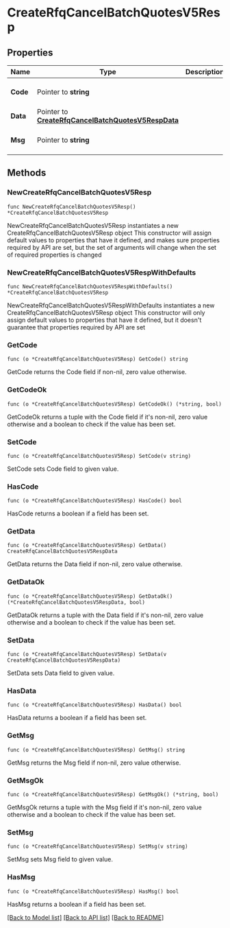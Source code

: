 # CreateRfqCancelBatchQuotesV5Resp

## Properties

Name | Type | Description | Notes
------------ | ------------- | ------------- | -------------
**Code** | Pointer to **string** |  | [optional] [default to ""]
**Data** | Pointer to [**CreateRfqCancelBatchQuotesV5RespData**](CreateRfqCancelBatchQuotesV5RespData.md) |  | [optional] 
**Msg** | Pointer to **string** |  | [optional] [default to ""]

## Methods

### NewCreateRfqCancelBatchQuotesV5Resp

`func NewCreateRfqCancelBatchQuotesV5Resp() *CreateRfqCancelBatchQuotesV5Resp`

NewCreateRfqCancelBatchQuotesV5Resp instantiates a new CreateRfqCancelBatchQuotesV5Resp object
This constructor will assign default values to properties that have it defined,
and makes sure properties required by API are set, but the set of arguments
will change when the set of required properties is changed

### NewCreateRfqCancelBatchQuotesV5RespWithDefaults

`func NewCreateRfqCancelBatchQuotesV5RespWithDefaults() *CreateRfqCancelBatchQuotesV5Resp`

NewCreateRfqCancelBatchQuotesV5RespWithDefaults instantiates a new CreateRfqCancelBatchQuotesV5Resp object
This constructor will only assign default values to properties that have it defined,
but it doesn't guarantee that properties required by API are set

### GetCode

`func (o *CreateRfqCancelBatchQuotesV5Resp) GetCode() string`

GetCode returns the Code field if non-nil, zero value otherwise.

### GetCodeOk

`func (o *CreateRfqCancelBatchQuotesV5Resp) GetCodeOk() (*string, bool)`

GetCodeOk returns a tuple with the Code field if it's non-nil, zero value otherwise
and a boolean to check if the value has been set.

### SetCode

`func (o *CreateRfqCancelBatchQuotesV5Resp) SetCode(v string)`

SetCode sets Code field to given value.

### HasCode

`func (o *CreateRfqCancelBatchQuotesV5Resp) HasCode() bool`

HasCode returns a boolean if a field has been set.

### GetData

`func (o *CreateRfqCancelBatchQuotesV5Resp) GetData() CreateRfqCancelBatchQuotesV5RespData`

GetData returns the Data field if non-nil, zero value otherwise.

### GetDataOk

`func (o *CreateRfqCancelBatchQuotesV5Resp) GetDataOk() (*CreateRfqCancelBatchQuotesV5RespData, bool)`

GetDataOk returns a tuple with the Data field if it's non-nil, zero value otherwise
and a boolean to check if the value has been set.

### SetData

`func (o *CreateRfqCancelBatchQuotesV5Resp) SetData(v CreateRfqCancelBatchQuotesV5RespData)`

SetData sets Data field to given value.

### HasData

`func (o *CreateRfqCancelBatchQuotesV5Resp) HasData() bool`

HasData returns a boolean if a field has been set.

### GetMsg

`func (o *CreateRfqCancelBatchQuotesV5Resp) GetMsg() string`

GetMsg returns the Msg field if non-nil, zero value otherwise.

### GetMsgOk

`func (o *CreateRfqCancelBatchQuotesV5Resp) GetMsgOk() (*string, bool)`

GetMsgOk returns a tuple with the Msg field if it's non-nil, zero value otherwise
and a boolean to check if the value has been set.

### SetMsg

`func (o *CreateRfqCancelBatchQuotesV5Resp) SetMsg(v string)`

SetMsg sets Msg field to given value.

### HasMsg

`func (o *CreateRfqCancelBatchQuotesV5Resp) HasMsg() bool`

HasMsg returns a boolean if a field has been set.


[[Back to Model list]](../README.md#documentation-for-models) [[Back to API list]](../README.md#documentation-for-api-endpoints) [[Back to README]](../README.md)


